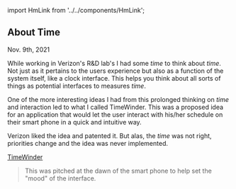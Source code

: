 import HmLink from '../../components/HmLink';

<HmLink />

## About Time
<time>Nov. 9th, 2021</time>

While working in Verizon's R&D lab's I had some *time* to think about *time*. Not just as it pertains to the users experience but also as a function of the system itself, like a clock interface. This helps you think about all sorts of things as potential interfaces to measures *time*.

One of the more interesting ideas I had from this prolonged thinking on *time* and interaction led to what I called TimeWinder. This was a proposed idea for an application that would let the user interact with his/her schedule on their smart phone in a quick and intuitive way.

Verizon liked the idea and patented it. But alas, the *time* was not right, priorities change and the idea was never implemented.

[TimeWinder](./TimeWinder.pdf)

> This was pitched at the dawn of the smart phone to help set the "mood" of the interface.
